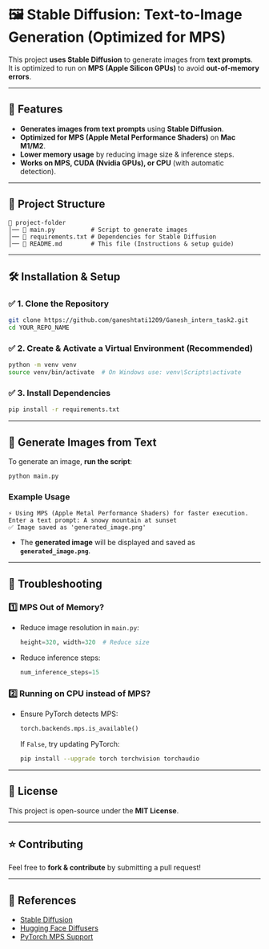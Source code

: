# 🖼️ Stable Diffusion: Text-to-Image Generation (Optimized for MPS)

This project **uses Stable Diffusion** to generate images from **text prompts**.  
It is optimized to run on **MPS (Apple Silicon GPUs)** to avoid **out-of-memory errors**.

---

## 🚀 Features
- **Generates images from text prompts** using **Stable Diffusion**.
- **Optimized for MPS (Apple Metal Performance Shaders)** on **Mac M1/M2**.
- **Lower memory usage** by reducing image size & inference steps.
- **Works on MPS, CUDA (Nvidia GPUs), or CPU** (with automatic detection).

---

## 📂 Project Structure
```
📁 project-folder
│── 📄 main.py          # Script to generate images
│── 📄 requirements.txt # Dependencies for Stable Diffusion
│── 📜 README.md        # This file (Instructions & setup guide)
```

---

## 🛠️ Installation & Setup

### ✅ **1. Clone the Repository**
```sh
git clone https://github.com/ganeshtati1209/Ganesh_intern_task2.git
cd YOUR_REPO_NAME
```

### ✅ **2. Create & Activate a Virtual Environment (Recommended)**
```sh
python -m venv venv
source venv/bin/activate  # On Windows use: venv\Scripts\activate
```

### ✅ **3. Install Dependencies**
```sh
pip install -r requirements.txt
```

---

## 🎨 Generate Images from Text

To generate an image, **run the script**:
```sh
python main.py
```

### **Example Usage**
```
⚡ Using MPS (Apple Metal Performance Shaders) for faster execution.
Enter a text prompt: A snowy mountain at sunset
✅ Image saved as 'generated_image.png'
```
- The **generated image** will be displayed and saved as **`generated_image.png`**.

---

## 🛑 Troubleshooting

### **1️⃣ MPS Out of Memory?**
- Reduce image resolution in `main.py`:
  ```python
  height=320, width=320  # Reduce size
  ```

- Reduce inference steps:
  ```python
  num_inference_steps=15
  ```

### **2️⃣ Running on CPU instead of MPS?**
- Ensure PyTorch detects MPS:
  ```python
  torch.backends.mps.is_available()
  ```
  If `False`, try updating PyTorch:
  ```sh
  pip install --upgrade torch torchvision torchaudio
  ```

---

## 📜 License
This project is open-source under the **MIT License**.

---

## ⭐ Contributing
Feel free to **fork & contribute** by submitting a pull request!

---

## 🔗 References
- [Stable Diffusion](https://huggingface.co/CompVis/stable-diffusion-v1-4)
- [Hugging Face Diffusers](https://huggingface.co/docs/diffusers/index)
- [PyTorch MPS Support](https://pytorch.org/docs/stable/notes/mps.html)
